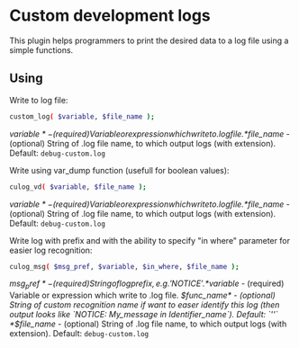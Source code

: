 # Custom development logs

This plugin helps programmers to print the desired data to a log file using a simple functions.

## Using

Write to log file:
```sh
custom_log( $variable, $file_name );
```
*$variable* - (required) Variable or expression which write to .log file.  
*$file_name* - (optional) String of .log file name, to which output logs (with extension). Default: `debug-custom.log`

Write using var_dump function (usefull for boolean values):
```sh
culog_vd( $variable, $file_name );
```
*$variable* - (required) Variable or expression which write to .log file.  
*$file_name* - (optional) String of .log file name, to which output logs (with extension). Default: `debug-custom.log`

Write log with prefix and with the ability to specify "in where" parameter for easier log recognition:
```sh
culog_msg( $msg_pref, $variable, $in_where, $file_name );
```
*$msg_pref* - (required) String of log prefix, e.g. 'NOTICE'.
*$variable* - (required) Variable or expression which write to .log file.
*$func_name* - (optional) String of custom recognition name if want to easer identify this log (then output looks like `NOTICE: My_message in Identifier_name`). Default: `''`
*$file_name* - (optional) String of .log file name, to which output logs (with extension). Default: `debug-custom.log`
